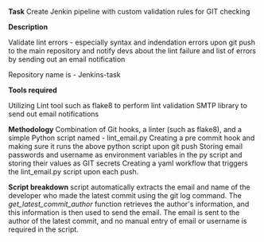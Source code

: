 **Task** 
Create Jenkin pipeline with custom validation rules for GIT checking

**Description**

Validate lint errors - especially syntax and indendation errors upon git push to the main repository and notify devs about the lint failure and list of errors
by sending out an email notification 

Repository name is - Jenkins-task

**Tools required**

Utilizing Lint tool such as flake8 to perform lint validation
          SMTP library to send out email notifications

**Methodology**
Combination of Git hooks, a linter (such as flake8), and a simple Python script named - lint_email.py
Creating a pre commit hook and making sure it runs the above python script upon git push 
Storing email passwords and username as environment variables in the py script and storing their values as GIT secrets 
Creating a yaml workflow that triggers the lint_email.py script upon each push.

**Script breakdown**
script automatically extracts the email and name of the developer who made the latest commit using the git log command. 
The _get_latest_commit_author_ function retrieves the author's information, and this information is then used to send the email. 
The email is sent to the author of the latest commit, and no manual entry of email or username is required in the script.

